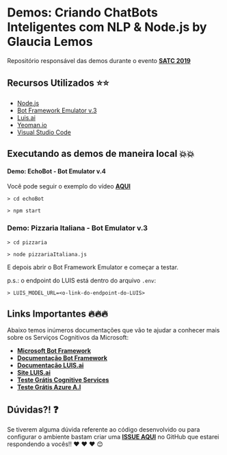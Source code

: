 # Demos: Criando ChatBots Inteligentes com NLP & Node.js by Glaucia Lemos

Repositório responsável das demos durante o evento  **[SATC 2019](https://www.sympla.com.br/chatbots-mais-inteligentes-com-luis-nodejs--microsoft-bot-framework-com-glaucia-lemos__484467)**

## Recursos Utilizados ⭐️⭐️

- [Node.js](https://nodejs.org/en/)
- [Bot Framework Emulator v.3](https://github.com/Microsoft/BotFramework-Emulator/releases)
- [Luis.ai](https://luis.ai/home)
- [Yeoman.io](https://yeoman.io/)
- [Visual Studio Code](https://code.visualstudio.com/?wt.mc_id=demo-satc-nlp-chatbot-github-gllemos)

## Executando as demos de maneira local 💥💥

#### Demo: EchoBot - Bot Emulator v.4

Você pode seguir o exemplo do vídeo **[AQUI](https://youtu.be/rGIpClavZKY)**

```
> cd echoBot
```

```
> npm start
```

### Demo: Pizzaria Italiana - Bot Emulator v.3

```
> cd pizzaria
```

```
> node pizzariaItaliana.js
```

E depois abrir o Bot Framework Emulator e começar a testar.

p.s.: o endpoint do LUIS está dentro do arquivo `.env`:

```
> LUIS_MODEL_URL=<o-link-do-endpoint-do-LUIS>
```

## Links Importantes 🔥🔥🔥

Abaixo temos inúmeros documentações que vão te ajudar a conhecer mais sobre os Serviços Cognitivos da Microsoft:

- **[Microsoft Bot Framework](https://dev.botframework.com/?wt.mc_id=demo-satc-nlp-chatbot-github-gllemos)**
- **[Documentação Bot Framework](https://docs.microsoft.com/es-es/azure/bot-service/?view=azure-bot-service-4.0&?wt.mc_id=demo-satc-nlp-chatbot-github-gllemos)**
- **[Documentação LUIS.ai](https://docs.microsoft.com/es-es/azure/bot-service/?view=azure-bot-service-4.0&?wt.mc_id=demo-satc-nlp-chatbot-github-gllemos)**
- **[Site LUIS.ai](https://luis.ai/home)**
- **[Teste Grátis Cognitive Services](https://azure.microsoft.com/es-es/services/cognitive-services/?wt.mc_id=demo-satc-nlp-chatbot-github-gllemos)**
- **[Teste Grátis Azure A.I](https://azure.microsoft.com/pt-br/free/ai/?wt.mc_id=demo-satc-nlp-chatbot-github-gllemos)**

## Dúvidas?! ❓

Se tiverem alguma dúvida referente ao código desenvolvido ou para configurar o ambiente bastam criar uma **[ISSUE AQUI](https://github.com/glaucia86/demo-satc-nlp-chatbot/issues)** no GitHub que estarei respondendo a vocês!! ❤️ ❤️ ❤️ 😊
